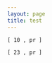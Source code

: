 ```yaml
---
layout: page
title: test
---
```



<pre><code id="code-arendelle" class="arendelle">[ 10 , pr ]</pre></code>

<pre><code id="code-arendelle" class="arendelle">[ 23 , pr ]</pre></code>

<script type="text/javascript">

	$("#code-arendelle").html(highlight($("#code-arendelle").text()));
	
</script>